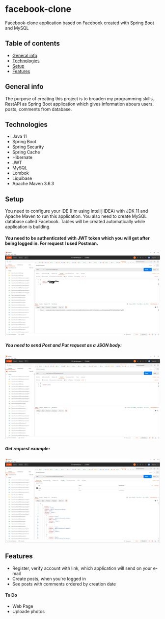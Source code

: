 # facebook-clone
Facebook-clone application based on Facebook created with Spring Boot and MySQL

## Table of contents
* [General info](#general-info)
* [Technologies](#technologies)
* [Setup](#setup)
* [Features](#features)

## General info
The purpose of creating this project is to broaden my programming skills. RestAPI as Spring Boot application which gives information abours users, posts, comments from database.

## Technologies
- Java 11
- Spring Boot
- Spring Security
- Spring Cache
- Hibernate
- JWT
- MySQL
- Lombok
- Liquibase
- Apache Maven 3.6.3


## Setup
You need to configure your IDE (I'm using Intellij IDEA) with JDK 11 and Apache Maven to run this application. You also need to create MySQL database called Facebook. Tables will be created automatically while application is building.

#### You need to be authenticated with JWT token which you will get after being logged in. For request I used Postman.
![login example](./images/login.PNG)

##### You need to send Post and Put request as a JSON body:
![put example](./images/put.PNG)

##### Get request example:
![get example](./images/get.PNG)

## Features
- Register, verify account with link, which application will send on your e-mail
- Create posts, when you're logged in
- See posts with comments ordered by creation date

#### To Do
- Web Page
- Uploade photos
